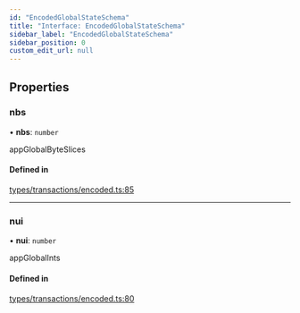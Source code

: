 ```yaml
---
id: "EncodedGlobalStateSchema"
title: "Interface: EncodedGlobalStateSchema"
sidebar_label: "EncodedGlobalStateSchema"
sidebar_position: 0
custom_edit_url: null
---
```


## Properties

### nbs

• **nbs**: `number`

appGlobalByteSlices

#### Defined in

[types/transactions/encoded.ts:85](https://github.com/joe-p/js-algorand-sdk/blob/6a3021f/src/types/transactions/encoded.ts#L85)

___

### nui

• **nui**: `number`

appGlobalInts

#### Defined in

[types/transactions/encoded.ts:80](https://github.com/joe-p/js-algorand-sdk/blob/6a3021f/src/types/transactions/encoded.ts#L80)
